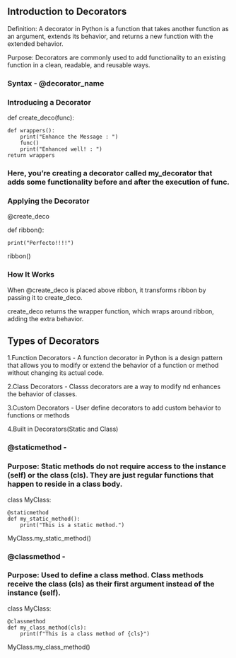 ## Introduction to Decorators
Definition: A decorator in Python is a function that takes another function as an argument, extends its behavior, and returns a new function with the extended behavior.

Purpose: Decorators are commonly used to add functionality to an existing function in a clean, readable, and reusable ways.

### Syntax - @decorator_name

### Introducing a Decorator

def create_deco(func):

    def wrappers():
        print("Enhance the Message : ")
        func()
        print("Enhanced well! : ")
    return wrappers

    
### Here, you’re creating a decorator called my_decorator that adds some functionality before and after the execution of func.

### Applying the Decorator
@create_deco

def ribbon():

    print("Perfecto!!!!")

ribbon()

### How It Works
When @create_deco is placed above ribbon, it transforms ribbon by passing it to create_deco.

create_deco returns the wrapper function, which wraps around ribbon, adding the extra behavior.




## Types of Decorators
1.Function Decorators - A function decorator in Python is a design pattern that allows you to modify or extend the behavior of a function or method without changing its actual code.

2.Class Decorators - Classs decorators are a way to modify nd enhances the behavior of classes. 

3.Custom Decorators - User define decorators to add custom behavior to functions or methods 

4.Built in Decorators(Static and Class)


### @staticmethod - 
### Purpose:  Static methods do not require access to the instance (self) or the class (cls). They are just regular functions that happen to reside in a class body.

class MyClass:

    @staticmethod
    def my_static_method():
        print("This is a static method.")

MyClass.my_static_method()


### @classmethod -
### Purpose: Used to define a class method. Class methods receive the class (cls) as their first argument instead of the instance (self).
class MyClass:

    @classmethod
    def my_class_method(cls):
        print(f"This is a class method of {cls}")

MyClass.my_class_method()






